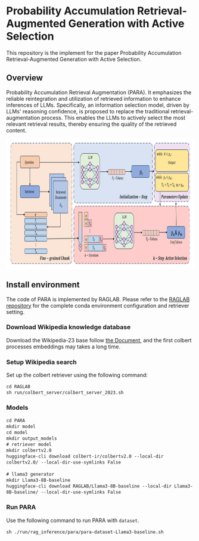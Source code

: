 # Probability Accumulation Retrieval-Augmented Generation with Active Selection

This repository is the implement for the paper Probability Accumulation Retrieval-Augmented Generation with
 Active Selection.

## Overview

Probability Accumulation Retrieval Augmentation (PARA). It emphasizes the reliable reintegration and utilization of retrieved information to enhance inferences of LLMs. Specifically, an information selection model, driven by LLMs' reasoning confidence, is proposed to replace the traditional retrieval-augmentation process. This enables the LLMs to actively select the most relevant retrieval results, thereby ensuring the quality of the retrieved content.

<p align="center">
  <img align="middle" src="fig/para.jpg" height="350" alt="PARA"/>
</p>

## Install environment
The code of PARA is implemented by RAGLAB. Please refer to the [RAGLAB repository](https://github.com/fate-ubw/RAGLab) for the complete conda environment configuration and retriever setting.



### Download Wikipedia knowledge database
Download the Wikipedia-23 base follow [the Document](https://github.com/fate-ubw/RAGLAB/blob/main/docs/process_wiki.md), and the first colbert processes embeddings may takes a long time.

### Setup Wikipedia search
Set up the colbert retriever using the following command:
```shell
cd RAGLAB
sh run/colbert_server/colbert_server_2023.sh
```

### Models
```shell
cd PARA
mkdir model
cd model
mkdir output_models
# retriever model
mkdir colbertv2.0
huggingface-cli download colbert-ir/colbertv2.0 --local-dir colbertv2.0/ --local-dir-use-symlinks False

# llama3 generator
mkdir Llama3-8B-baseline
huggingface-cli download RAGLAB/Llama3-8B-baseline --local-dir Llama3-8B-baseline/ --local-dir-use-symlinks False
```

### Run PARA
Use the following command to run PARA with `dataset`. 
```shell
sh ./run/rag_inference/para/para-dataset-Llama3-baseline.sh 
```